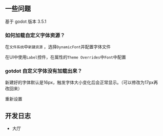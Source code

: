 ## 一些问题

基于 godot 版本 3.5.1

### 如何加载自定义字体资源？

在`文件系统`中`新建资源` ，选择`DynamicFont`并配置字体文件

在UI中使用`Label`控件，在属性的`Theme Overrides`中`Font`中配置

### gotdot 自定义字体没有加载出来？

新建好的字体默认是16px，触发字体大小变化后会正常显示。（可以修改为17px再改回来）

重新设置

## 开发日志

- 大厅